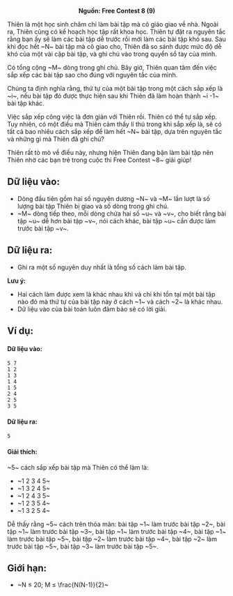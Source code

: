 **<center>Nguồn: Free Contest 8 (9)</center>**

Thiên là một học sinh chăm chỉ làm bài tập mà cô giáo giao về nhà. Ngoài ra, Thiên cũng có kế hoạch học tập rất khoa học. Thiên tự đặt ra nguyên tắc rằng bạn ấy sẽ làm các bài tập dễ trước rồi mới làm các bài tập khó sau. Sau khi đọc hết ~N~ bài tập mà cô giao cho, Thiên đã so sánh được mức độ dễ khó của một vài cặp bài tập, và ghi chú vào trong quyển sổ tay của mình.

Có tổng cộng ~M~ dòng trong ghi chú. Bây giờ, Thiên quan tâm đến việc sắp xếp các bài tập sao cho đúng với nguyên tắc của mình.

Chúng ta định nghĩa rằng, thứ tự của một bài tập trong một cách sắp xếp là ~i~, nếu bài tập đó được thực hiện sau khi Thiên đã làm hoàn thành ~i -1~ bài tập khác.

Việc sắp xếp công việc là đơn giản với Thiên rồi. Thiên có thể tự sắp xếp. Tuy nhiên, có một điều mà Thiên cảm thấy lí thú trong khi sắp xếp là, sẽ có tất cả bao nhiêu cách sắp xếp để làm hết ~N~ bài tập, dựa trên nguyên tắc và những gì mà Thiên đã ghi chú?

Thiên rất tò mò về điều này, nhưng hiện Thiên đang bận làm bài tập nên Thiên nhờ các bạn trẻ trong cuộc thi Free Contest ~8~ giải giúp!

## Dữ liệu vào:
- Dòng đầu tiên gồm hai số nguyên dương ~N~ và ~M~ lần lượt là số lượng bài tập Thiên bị giao và số dòng trong ghi chú.
- ~M~ dòng tiếp theo, mỗi dòng chứa hai số ~u~ và ~v~, cho biết rằng bài tập ~u~ dễ hơn bài tập ~v~, nói cách khác, bài tập ~u~ cần được làm trước bài tập ~v~.

## Dữ liệu ra:
- Ghi ra một số nguyên duy nhất là tổng số cách làm bài tập.

**Lưu ý:**
- Hai cách làm được xem là khác nhau khi và chỉ khi tồn tại một bài tập nào đó mà thứ tự của bài tập này ở cách ~1~ và cách ~2~ là khác nhau.
- Dữ liệu vào của bài toán luôn đảm bảo sẽ có lời giải.

## Ví dụ:
#### Dữ liệu vào:
```
5 7
1 2
1 3
1 4
1 5
2 4
2 5
3 5
```

#### Dữ liệu ra:
```
5
```

#### Giải thích:
~5~ cách sắp xếp bài tập mà Thiên có thể làm là:
- ~1 2 3 4 5~
- ~1 3 2 4 5~
- ~1 2 4 3 5~
- ~1 2 3 5 4~
- ~1 3 2 5 4~

Dễ thấy rằng ~5~ cách trên thỏa mãn: bài tập ~1~ làm trước bài tập ~2~, bài tập ~1~ làm trước bài tập ~3~, bài tập ~1~ làm trước bài tập ~4~, bài tập ~1~ làm trước bài tập ~5~, bài tập ~2~ làm trước bài tập ~4~, bài tập ~2~ làm trước bài tập ~5~, bài tập ~3~ làm trước bài tập ~5~.

## Giới hạn:
- ~N ≤ 20; M ≤ \frac{N(N-1)}{2}~